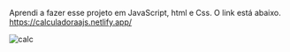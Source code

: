 Aprendi a fazer esse projeto em JavaScript, html e Css. O link está abaixo.
https://calculadoraajs.netlify.app/



![calc](https://user-images.githubusercontent.com/119083591/231611274-2330b0cc-80f6-49da-951f-e85354f47df0.png)
